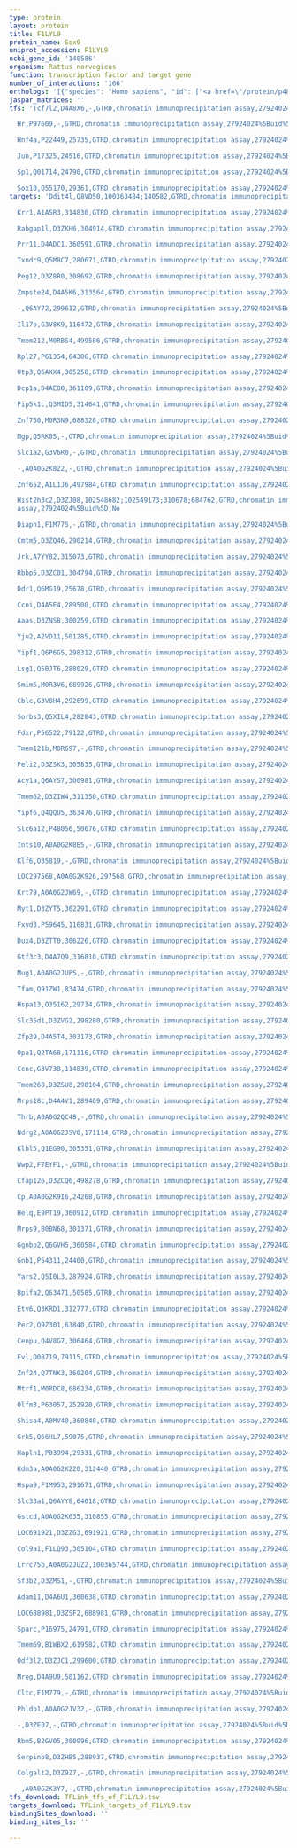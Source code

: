 ```yaml
---
type: protein
layout: protein
title: F1LYL9
protein_name: Sox9
uniprot_accession: F1LYL9
ncbi_gene_id: '140586'
organism: Rattus norvegicus
function: transcription factor and target gene
number_of_interactions: '166'
orthologs: '[{"species": "Homo sapiens", "id": ["<a href=\"/protein/p48436\">P48436</a>"]}, {"species": "Danio rerio", "id": ["<a href=\"/protein/q9dfh2\">Q9DFH2</a>"]}, {"species": "Mus musculus", "id": ["<a href=\"/protein/q04887\">Q04887</a>"]}]'
jaspar_matrices: ''
tfs: 'Tcf7l2,D4A8X6,-,GTRD,chromatin immunoprecipitation assay,27924024%5Buid%5D,No

  Hr,P97609,-,GTRD,chromatin immunoprecipitation assay,27924024%5Buid%5D,No

  Hnf4a,P22449,25735,GTRD,chromatin immunoprecipitation assay,27924024%5Buid%5D,No

  Jun,P17325,24516,GTRD,chromatin immunoprecipitation assay,27924024%5Buid%5D,No

  Sp1,Q01714,24790,GTRD,chromatin immunoprecipitation assay,27924024%5Buid%5D,No

  Sox10,O55170,29361,GTRD,chromatin immunoprecipitation assay,27924024%5Buid%5D,No'
targets: 'Ddit4l,Q8VD50,100363484;140582,GTRD,chromatin immunoprecipitation assay,27924024%5Buid%5D,No

  Krr1,A1A5R3,314830,GTRD,chromatin immunoprecipitation assay,27924024%5Buid%5D,No

  Rabgap1l,D3ZKH6,304914,GTRD,chromatin immunoprecipitation assay,27924024%5Buid%5D,No

  Prr11,D4ADC1,360591,GTRD,chromatin immunoprecipitation assay,27924024%5Buid%5D,No

  Txndc9,Q5M8C7,280671,GTRD,chromatin immunoprecipitation assay,27924024%5Buid%5D,No

  Peg12,D3Z8R0,308692,GTRD,chromatin immunoprecipitation assay,27924024%5Buid%5D,No

  Zmpste24,D4A5K6,313564,GTRD,chromatin immunoprecipitation assay,27924024%5Buid%5D,No

  -,Q6AY72,299612,GTRD,chromatin immunoprecipitation assay,27924024%5Buid%5D,No

  Il17b,G3V8K9,116472,GTRD,chromatin immunoprecipitation assay,27924024%5Buid%5D,No

  Tmem212,M0RBS4,499586,GTRD,chromatin immunoprecipitation assay,27924024%5Buid%5D,No

  Rpl27,P61354,64306,GTRD,chromatin immunoprecipitation assay,27924024%5Buid%5D,No

  Utp3,Q6AXX4,305258,GTRD,chromatin immunoprecipitation assay,27924024%5Buid%5D,No

  Dcp1a,D4AE80,361109,GTRD,chromatin immunoprecipitation assay,27924024%5Buid%5D,No

  Pip5k1c,Q3MID5,314641,GTRD,chromatin immunoprecipitation assay,27924024%5Buid%5D,No

  Znf750,M0R3N9,688328,GTRD,chromatin immunoprecipitation assay,27924024%5Buid%5D,No

  Mgp,Q5RK05,-,GTRD,chromatin immunoprecipitation assay,27924024%5Buid%5D,No

  Slc1a2,G3V6R0,-,GTRD,chromatin immunoprecipitation assay,27924024%5Buid%5D,No

  -,A0A0G2K8Z2,-,GTRD,chromatin immunoprecipitation assay,27924024%5Buid%5D,No

  Znf652,A1L1J6,497984,GTRD,chromatin immunoprecipitation assay,27924024%5Buid%5D,No

  Hist2h3c2,D3ZJ08,102548682;102549173;310678;684762,GTRD,chromatin immunoprecipitation
  assay,27924024%5Buid%5D,No

  Diaph1,F1M775,-,GTRD,chromatin immunoprecipitation assay,27924024%5Buid%5D,No

  Cmtm5,D3ZQ46,290214,GTRD,chromatin immunoprecipitation assay,27924024%5Buid%5D,No

  Jrk,A7YY82,315073,GTRD,chromatin immunoprecipitation assay,27924024%5Buid%5D,No

  Rbbp5,D3ZC01,304794,GTRD,chromatin immunoprecipitation assay,27924024%5Buid%5D,No

  Ddr1,Q6MG19,25678,GTRD,chromatin immunoprecipitation assay,27924024%5Buid%5D,No

  Ccni,D4A5E4,289500,GTRD,chromatin immunoprecipitation assay,27924024%5Buid%5D,No

  Aaas,D3ZNS8,300259,GTRD,chromatin immunoprecipitation assay,27924024%5Buid%5D,No

  Yju2,A2VD11,501285,GTRD,chromatin immunoprecipitation assay,27924024%5Buid%5D,No

  Yipf1,Q6P6G5,298312,GTRD,chromatin immunoprecipitation assay,27924024%5Buid%5D,No

  Lsg1,Q5BJT6,288029,GTRD,chromatin immunoprecipitation assay,27924024%5Buid%5D,No

  Smim5,M0R3V6,689926,GTRD,chromatin immunoprecipitation assay,27924024%5Buid%5D,No

  Cblc,G3V8H4,292699,GTRD,chromatin immunoprecipitation assay,27924024%5Buid%5D,No

  Sorbs3,Q5XIL4,282843,GTRD,chromatin immunoprecipitation assay,27924024%5Buid%5D,No

  Fdxr,P56522,79122,GTRD,chromatin immunoprecipitation assay,27924024%5Buid%5D,No

  Tmem121b,M0R697,-,GTRD,chromatin immunoprecipitation assay,27924024%5Buid%5D,No

  Peli2,D3ZSK3,305835,GTRD,chromatin immunoprecipitation assay,27924024%5Buid%5D,No

  Acy1a,Q6AYS7,300981,GTRD,chromatin immunoprecipitation assay,27924024%5Buid%5D,No

  Tmem62,D3ZIW4,311350,GTRD,chromatin immunoprecipitation assay,27924024%5Buid%5D,No

  Yipf6,Q4QQU5,363476,GTRD,chromatin immunoprecipitation assay,27924024%5Buid%5D,No

  Slc6a12,P48056,50676,GTRD,chromatin immunoprecipitation assay,27924024%5Buid%5D,No

  Ints10,A0A0G2K8E5,-,GTRD,chromatin immunoprecipitation assay,27924024%5Buid%5D,No

  Klf6,O35819,-,GTRD,chromatin immunoprecipitation assay,27924024%5Buid%5D,No

  LOC297568,A0A0G2K926,297568,GTRD,chromatin immunoprecipitation assay,27924024%5Buid%5D,No

  Krt79,A0A0G2JW69,-,GTRD,chromatin immunoprecipitation assay,27924024%5Buid%5D,No

  Myt1,D3ZYT5,362291,GTRD,chromatin immunoprecipitation assay,27924024%5Buid%5D,No

  Fxyd3,P59645,116831,GTRD,chromatin immunoprecipitation assay,27924024%5Buid%5D,No

  Dux4,D3ZTT0,306226,GTRD,chromatin immunoprecipitation assay,27924024%5Buid%5D,No

  Gtf3c3,D4A7Q9,316810,GTRD,chromatin immunoprecipitation assay,27924024%5Buid%5D,No

  Mug1,A0A0G2JUP5,-,GTRD,chromatin immunoprecipitation assay,27924024%5Buid%5D,No

  Tfam,Q91ZW1,83474,GTRD,chromatin immunoprecipitation assay,27924024%5Buid%5D,No

  Hspa13,O35162,29734,GTRD,chromatin immunoprecipitation assay,27924024%5Buid%5D,No

  Slc35d1,D3ZVG2,298280,GTRD,chromatin immunoprecipitation assay,27924024%5Buid%5D,No

  Zfp39,D4A5T4,303173,GTRD,chromatin immunoprecipitation assay,27924024%5Buid%5D,No

  Opa1,Q2TA68,171116,GTRD,chromatin immunoprecipitation assay,27924024%5Buid%5D,No

  Ccnc,G3V738,114839,GTRD,chromatin immunoprecipitation assay,27924024%5Buid%5D,No

  Tmem268,D3ZSU8,298104,GTRD,chromatin immunoprecipitation assay,27924024%5Buid%5D,No

  Mrps18c,D4A4V1,289469,GTRD,chromatin immunoprecipitation assay,27924024%5Buid%5D,No

  Thrb,A0A0G2QC48,-,GTRD,chromatin immunoprecipitation assay,27924024%5Buid%5D,No

  Ndrg2,A0A0G2JSV0,171114,GTRD,chromatin immunoprecipitation assay,27924024%5Buid%5D,No

  Klhl5,Q1EG90,305351,GTRD,chromatin immunoprecipitation assay,27924024%5Buid%5D,No

  Wwp2,F7EYF1,-,GTRD,chromatin immunoprecipitation assay,27924024%5Buid%5D,No

  Cfap126,D3ZCQ6,498278,GTRD,chromatin immunoprecipitation assay,27924024%5Buid%5D,No

  Cp,A0A0G2K9I6,24268,GTRD,chromatin immunoprecipitation assay,27924024%5Buid%5D,No

  Helq,E9PT19,360912,GTRD,chromatin immunoprecipitation assay,27924024%5Buid%5D,No

  Mrps9,B0BN68,301371,GTRD,chromatin immunoprecipitation assay,27924024%5Buid%5D,No

  Ggnbp2,Q6GVH5,360584,GTRD,chromatin immunoprecipitation assay,27924024%5Buid%5D,No

  Gnb1,P54311,24400,GTRD,chromatin immunoprecipitation assay,27924024%5Buid%5D,No

  Yars2,Q5I0L3,287924,GTRD,chromatin immunoprecipitation assay,27924024%5Buid%5D,No

  Bpifa2,Q63471,50585,GTRD,chromatin immunoprecipitation assay,27924024%5Buid%5D,No

  Etv6,Q3KRD1,312777,GTRD,chromatin immunoprecipitation assay,27924024%5Buid%5D,No

  Per2,Q9Z301,63840,GTRD,chromatin immunoprecipitation assay,27924024%5Buid%5D,No

  Cenpu,Q4V8G7,306464,GTRD,chromatin immunoprecipitation assay,27924024%5Buid%5D,No

  Evl,O08719,79115,GTRD,chromatin immunoprecipitation assay,27924024%5Buid%5D,No

  Znf24,Q7TNK3,360204,GTRD,chromatin immunoprecipitation assay,27924024%5Buid%5D,No

  Mtrf1,M0RDC8,686234,GTRD,chromatin immunoprecipitation assay,27924024%5Buid%5D,No

  Olfm3,P63057,252920,GTRD,chromatin immunoprecipitation assay,27924024%5Buid%5D,No

  Shisa4,A0MV40,360848,GTRD,chromatin immunoprecipitation assay,27924024%5Buid%5D,No

  Grk5,Q66HL7,59075,GTRD,chromatin immunoprecipitation assay,27924024%5Buid%5D,No

  Hapln1,P03994,29331,GTRD,chromatin immunoprecipitation assay,27924024%5Buid%5D,No

  Kdm3a,A0A0G2K220,312440,GTRD,chromatin immunoprecipitation assay,27924024%5Buid%5D,No

  Hspa9,F1M953,291671,GTRD,chromatin immunoprecipitation assay,27924024%5Buid%5D,No

  Slc33a1,Q6AYY8,64018,GTRD,chromatin immunoprecipitation assay,27924024%5Buid%5D,No

  Gstcd,A0A0G2K635,310855,GTRD,chromatin immunoprecipitation assay,27924024%5Buid%5D,No

  LOC691921,D3ZZG3,691921,GTRD,chromatin immunoprecipitation assay,27924024%5Buid%5D,No

  Col9a1,F1LQ93,305104,GTRD,chromatin immunoprecipitation assay,27924024%5Buid%5D,No

  Lrrc75b,A0A0G2JUZ2,100365744,GTRD,chromatin immunoprecipitation assay,27924024%5Buid%5D,No

  Sf3b2,D3ZMS1,-,GTRD,chromatin immunoprecipitation assay,27924024%5Buid%5D,No

  Adam11,D4A6U1,360638,GTRD,chromatin immunoprecipitation assay,27924024%5Buid%5D,No

  LOC688981,D3ZSF2,688981,GTRD,chromatin immunoprecipitation assay,27924024%5Buid%5D,No

  Sparc,P16975,24791,GTRD,chromatin immunoprecipitation assay,27924024%5Buid%5D,No

  Tmem69,B1WBX2,619582,GTRD,chromatin immunoprecipitation assay,27924024%5Buid%5D,No

  Odf3l2,D3ZJC1,299600,GTRD,chromatin immunoprecipitation assay,27924024%5Buid%5D,No

  Mreg,D4A9U9,501162,GTRD,chromatin immunoprecipitation assay,27924024%5Buid%5D,No

  Cltc,F1M779,-,GTRD,chromatin immunoprecipitation assay,27924024%5Buid%5D,No

  Phldb1,A0A0G2JV32,-,GTRD,chromatin immunoprecipitation assay,27924024%5Buid%5D,No

  -,D3ZE07,-,GTRD,chromatin immunoprecipitation assay,27924024%5Buid%5D,No

  Rbm5,B2GV05,300996,GTRD,chromatin immunoprecipitation assay,27924024%5Buid%5D,No

  Serpinb8,D3ZHB5,288937,GTRD,chromatin immunoprecipitation assay,27924024%5Buid%5D,No

  Colgalt2,D3Z9Z7,-,GTRD,chromatin immunoprecipitation assay,27924024%5Buid%5D,No

  -,A0A0G2K3Y7,-,GTRD,chromatin immunoprecipitation assay,27924024%5Buid%5D,No'
tfs_download: TFLink_tfs_of_F1LYL9.tsv
targets_download: TFLink_targets_of_F1LYL9.tsv
bindingSites_download: ''
binding_sites_ls: ''

---
```

